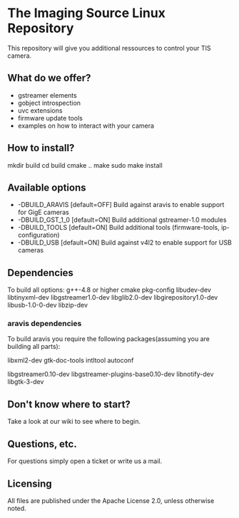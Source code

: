 # The Imaging Source Linux Repository

This repository will give you additional ressources to control your TIS camera.

## What do we offer?

* gstreamer elements
* gobject introspection
* uvc extensions
* firmware update tools
* examples on how to interact with your camera

## How to install?

mkdir build
cd build
cmake ..
make
sudo make install

## Available options

* -DBUILD_ARAVIS [default=OFF]
Build against aravis to enable support for GigE cameras
* -DBUILD_GST_1_0 [default=ON]
Build additional gstreamer-1.0 modules
* -DBUILD_TOOLS [default=ON]
Build additional tools (firmware-tools, ip-configuration)
* -DBUILD_USB [default=ON]
Build against v4l2 to enable support for USB cameras


## Dependencies

To build all options:
g++-4.8 or higher
cmake
pkg-config
libudev-dev
libtinyxml-dev
libgstreamer1.0-dev
libglib2.0-dev
libgirepository1.0-dev
libusb-1.0-0-dev
libzip-dev

### aravis dependencies

To build aravis you require the following packages(assuming you are building all parts):

libxml2-dev
gtk-doc-tools
intltool
autoconf

libgstreamer0.10-dev
libgstreamer-plugins-base0.10-dev
libnotify-dev
libgtk-3-dev


## Don't know where to start?

Take a look at our wiki to see where to begin.

## Questions, etc.

For questions simply open a ticket or write us a mail.

## Licensing

All files are published under the Apache License 2.0, unless otherwise noted.
